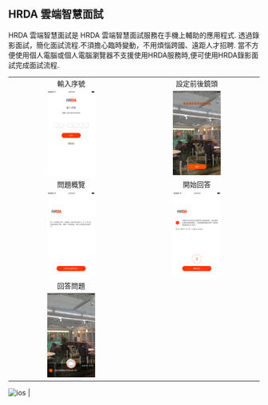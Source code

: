 ## HRDA 雲端智慧面試
HRDA 雲端智慧面試是 HRDA 雲端智慧面試服務在手機上輔助的應用程式.
透過錄影面試，簡化面試流程.不須擔心臨時變動，不用煩惱跨國、遠距人才招聘.
當不方便使用個人電腦或個人電腦瀏覽器不支援使用HRDA服務時,便可使用HRDA錄影面試完成面試流程.

|||
|  :----:  | :----:  |
| 輸入序號 | 設定前後鏡頭 |
| <img src="https://github.com/jwzhuang/intro_hrda/blob/master/01.png" width="40%">   | <img src="https://github.com/jwzhuang/intro_hrda/blob/master/02.png" width="40%">  |
| 問題概覽 | 開始回答 |
| <img src="https://github.com/jwzhuang/intro_hrda/blob/master/03.png" width="40%">   | <img src="https://github.com/jwzhuang/intro_hrda/blob/master/04.png" width="40%">  |
| 回答問題 |  |
| <img src="https://github.com/jwzhuang/intro_hrda/blob/master/05.png" width="40%">   |  <a href="https://itunes.apple.com/tw/app/apple-store/id1247331259" target="_blank" rel="noopener"  itemprop="url">
<img class="fl-photo-img wp-image-446" src="https://w3.hrda.pro/wp-content/uploads/2018/07/ios.png" alt="ios" itemprop="image" title="ios"  />
</a> |
